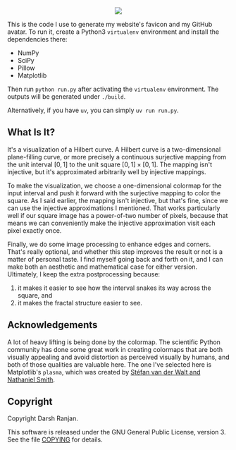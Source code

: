 <div align="center">
    <img src="https://github.com/dranjan.png">
</div>

This is the code I use to generate my website's favicon and my GitHub
avatar. To run it, create a Python3 `virtualenv` environment and
install the dependencies there:

- NumPy
- SciPy
- Pillow
- Matplotlib

Then run `python run.py` after activating the `virtualenv` environment.
The outputs will be generated under `./build`.

Alternatively, if you have `uv`, you can simply `uv run run.py`.

## What Is It?

It's a visualization of a Hilbert curve. A Hilbert curve is a
two-dimensional plane-filling curve, or more precisely a continuous
surjective mapping from the unit interval $[0, 1]$ to the unit square
$[0, 1]\times [0, 1]$. The mapping isn't injective, but it's
approximated arbitrarily well by injective mappings.

To make the visualization, we choose a one-dimensional colormap for the
input interval and push it forward with the surjective mapping to color
the square. As I said earlier, the mapping isn't injective, but that's
fine, since we can use the injective approximations I mentioned. That
works particularly well if our square image has a power-of-two number of
pixels, because that means we can conveniently make the injective
approximation visit each pixel exactly once.

Finally, we do some image processing to enhance edges and corners.
That's really optional, and whether this step improves the result or not
is a matter of personal taste. I find myself going back and
forth on it, and I can make both an aesthetic and mathematical case for
either version. Ultimately, I keep the extra postprocessing because:

1. it makes it easier to see how the interval snakes its way across the
   square, and
2. it makes the fractal structure easier to see.

## Acknowledgements

A lot of heavy lifting is being done by the colormap. The
scientific Python community has done some great work in creating
colormaps that are both visually appealing and avoid distortion as
perceived visually by humans, and both of those qualities are valuable
here. The one I've selected here is Matplotlib's `plasma`, which
was created by [St&eacute;fan van der Walt and Nathaniel
Smith](https://bids.github.io/colormap/).

## Copyright

Copyright Darsh Ranjan.

This software is released under the GNU General Public License,
version 3. See the file [COPYING](./COPYING) for details.

